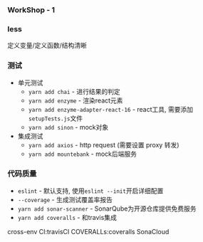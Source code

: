 ### WorkShop - 1

### less
定义变量/定义函数/结构清晰

### 测试
* 单元测试
  * `yarn add chai` - 进行结果的判定
  * `yarn add enzyme` - 渲染react元素
  * `yarn add enzyme-adapter-react-16` - react工具, 需要添加`setupTests.js`文件
  * `yarn add sinon` - mock对象
* 集成测试
  * `yarn add axios` - http request (需要设置 proxy 转发)
  * `yarn add mountebank` - mock后端服务

### 代码质量
* `eslint` - 默认支持, 使用`eslint --init`开启详细配置
* `--coverage` - 生成测试覆盖率报告
* `yarn add sonar-scanner` - SonarQube为开源仓库提供免费服务
* `yarn add coveralls` - 和travis集成

cross-env
CI:travisCI
COVERALLs:coveralls
SonaCloud